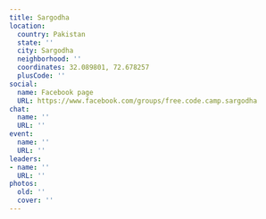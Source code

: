 ```yaml
---
title: Sargodha
location:
  country: Pakistan
  state: ''
  city: Sargodha
  neighborhood: ''
  coordinates: 32.089801, 72.678257
  plusCode: ''
social:
  name: Facebook page
  URL: https://www.facebook.com/groups/free.code.camp.sargodha
chat:
  name: ''
  URL: ''
event:
  name: ''
  URL: ''
leaders:
- name: ''
  URL: ''
photos:
  old: ''
  cover: ''
---
```


